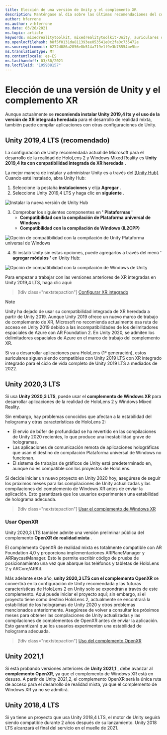 ```yaml
---
title: Elección de una versión de Unity y el complemento XR
description: Manténgase al día sobre las últimas recomendaciones del complemento Unity y XR para el desarrollo de aplicaciones de HoloLens.
author: hferrone
ms.author: v-hferrone
ms.date: 03/26/2021
ms.topic: article
keywords: mixedrealitytoolkit, mixedrealitytoolkit-Unity, auriculares de realidad mixta, auriculares de realidad mixta de Windows, auriculares de realidad virtual, Unity
ms.openlocfilehash: b8f5f0131da811393ee053541e0c2fa0c735472e
ms.sourcegitcommit: 6272d086a2856e8b514a719e1f9e3b78554be5be
ms.translationtype: MT
ms.contentlocale: es-ES
ms.lasthandoff: 03/30/2021
ms.locfileid: "105938157"
---
```

# <a name="choosing-a-unity-version-and-xr-plugin"></a>Elección de una versión de Unity y el complemento XR

Aunque actualmente se **recomienda instalar Unity 2019,4 lts y el uso de la versión de XR integrada heredada** para el desarrollo de realidad mixta, también puede compilar aplicaciones con otras configuraciones de Unity.

## <a name="unity-20194-lts-recommended"></a>Unity 2019,4 LTS (recomendado)

La configuración de Unity recomendada actual de Microsoft para el desarrollo de la realidad de HoloLens 2 y Windows Mixed Reality es **Unity 2019,4 lts con compatibilidad integrada de XR heredada** .

La mejor manera de instalar y administrar Unity es a través del <a href="https://unity3d.com/get-unity/download" target="_blank">[Unity Hub]</a>. Cuando esté instalado, abra Unity Hub:

1. Seleccione la pestaña **instalaciones** y elija **Agregar** .
2. Seleccione Unity 2019,4 LTS y haga clic en **siguiente** .

![Instalar la nueva versión de Unity Hub](images/unity-hub-img-01.png)

3. Comprobar los siguientes componentes en **' Plataformas '**
    * **Compatibilidad con la compilación de Plataforma universal de Windows** 
    * **Compatibilidad con la compilación de Windows (IL2CPP)**

![Opción de compatibilidad con la compilación de Unity Plataforma universal de Windows](../images/Unity_Install_Option_UWP.png)

4. Si instaló Unity sin estas opciones, puede agregarlos a través del menú **' agregar módulos '** en Unity Hub:

![Opción de compatibilidad con la compilación de Windows de Unity](../images/Unity_Install_Option_UWP2.png)

Para empezar a trabajar con las versiones anteriores de XR integradas en Unity 2019,4 LTS, haga clic aquí:

> [!div class="nextstepaction"]
> [Configurar XR integrado](legacy-xr-support.md)

> [!NOTE]
> Unity ha dejado de usar su compatibilidad integrada de XR heredada a partir de Unity 2019.  Aunque Unity 2019 ofrece un nuevo marco de trabajo de complemento de XR, Microsoft no recomienda actualmente esa ruta de acceso en Unity 2019 debido a las incompatibilidades de los delimitadores espaciales de Azure con AR Foundation 2.  En Unity 2020, se admiten los delimitadores espaciales de Azure en el marco de trabajo del complemento XR.

Si va a desarrollar aplicaciones para HoloLens (1ª generación), estos auriculares siguen siendo compatibles con Unity 2019 LTS con XR integrado integrado para el ciclo de vida completo de Unity 2019 LTS a mediados de 2022.

## <a name="unity-20203-lts"></a>Unity 2020,3 LTS 

Si usa **Unity 2020,3 LTS**, puede usar el **complemento de Windows XR** para desarrollar aplicaciones de la realidad de HoloLens 2 y Windows Mixed Reality.

Sin embargo, hay problemas conocidos que afectan a la estabilidad del holograma y otras características de HoloLens 2: 

* El envío de búfer de profundidad se ha revertido en las compilaciones de Unity 2020 recientes, lo que produce una inestabilidad grave de hologramas.
* Las aplicaciones de comunicación remota de aplicaciones holográficas que usan el destino de compilación Plataforma universal de Windows no funcionan.
* El sistema de trabajos de gráficos de Unity está predeterminado en, aunque no es compatible con los proyectos de HoloLens.

Si decide iniciar un nuevo proyecto en Unity 2020 hoy, asegúrese de seguir los próximos meses para las compilaciones de Unity actualizadas y las compilaciones del complemento de Windows XR antes de enviar la aplicación.  Esto garantizará que los usuarios experimenten una estabilidad de holograma adecuada.

> [!div class="nextstepaction"]
> [Usar el complemento de Windows XR](windows-xr-plugin.md)

### <a name="using-openxr"></a>Usar OpenXR

Unity 2020,3 LTS también admite una versión preliminar pública del complemento **OpenXR de realidad mixta** .

El complemento OpenXR de realidad mixta es totalmente compatible con AR Foundation 4,0 y proporciona implementaciones ARPlaneManager y ARRaycastManager. Esto le permite escribir código de prueba de posicionamiento una vez que abarque los teléfonos y tabletas de HoloLens 2 y ARCore/ARKit. 

Más adelante este año, **unity 2020,3 LTS con el complemento OpenXR** se convertirá en la configuración de Unity recomendada y las futuras características de HoloLens 2 en Unity solo se expondrán a través de este complemento.  Aquí puede iniciar el proyecto aquí; sin embargo, si el proyecto tiene como destino HoloLens 2, actualmente se encontrará la estabilidad de los hologramas de Unity 2020 y otros problemas mencionados anteriormente.  Asegúrese de volver a consultar los próximos meses para obtener las compilaciones de Unity actualizadas y las compilaciones de complementos de OpenXR antes de enviar la aplicación.  Esto garantizará que los usuarios experimenten una estabilidad de holograma adecuada. 

> [!div class="nextstepaction"]
> [Uso del complemento OpenXR](openxr-getting-started.md)

## <a name="unity-20211"></a>Unity 2021,1

Si está probando versiones anteriores de **Unity 2021,1** , debe avanzar al **complemento OpenXR**, ya que el complemento de Windows XR está en desuso.  A partir de Unity 2021,2, el complemento OpenXR será la única ruta de acceso para el desarrollo de realidad mixta, ya que el complemento de Windows XR ya no se admitirá.

## <a name="unity-20184-lts"></a>Unity 2018,4 LTS

Si ya tiene un proyecto que usa Unity 2018,4 LTS, el motor de Unity seguirá siendo compatible durante 2 años después de su lanzamiento.  Unity 2018 LTS alcanzará el final del servicio en el muelle de 2021.
